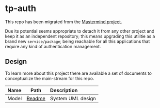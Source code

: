 # tp-auth

This repo has been migrated from the [Mastermind project](https://github.com/alvidir/mastermind).

Due its potential seems appropriate to detach it from any other project and keep it as an independent repository; this means upgrading this utilitie as a brand new `service/package`; being reachable for all this applications that require any kind of authentication management.

## Design

To learn more about this project there are available a set of documents to conceptualize the main-stream for this repo.

| Name | Path | Description |
|:-|:-:|:-|
| Model | [Readme](./src/model/README.md) | System UML design |
